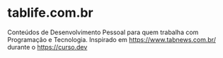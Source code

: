 # tablife.com.br

Conteúdos de Desenvolvimento Pessoal para quem trabalha com Programação e Tecnologia. Inspirado em https://www.tabnews.com.br/ durante o https://curso.dev
